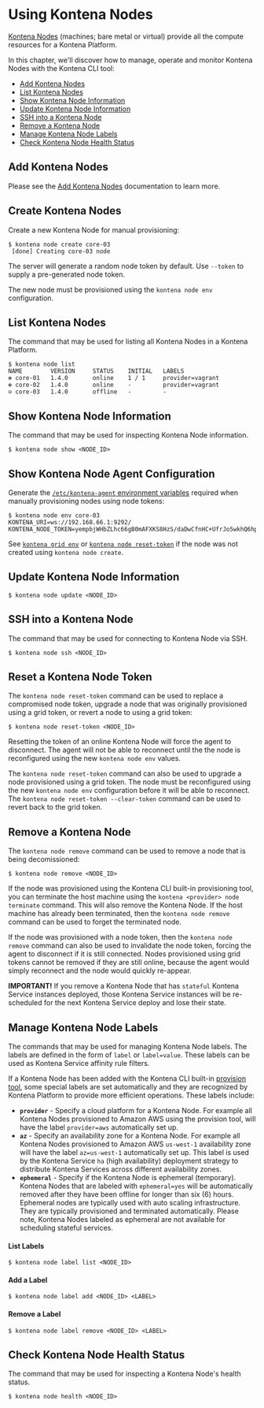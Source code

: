 # Using Kontena Nodes

[Kontena Nodes](./README.md#kontena-nodes) (machines; bare metal or virtual) provide all the compute resources for a Kontena Platform.

In this chapter, we'll discover how to manage, operate and monitor Kontena Nodes with the Kontena CLI tool:

* [Add Kontena Nodes](#add-kontena-nodes)
* [List Kontena Nodes](#list-kontena-nodes)
* [Show Kontena Node Information](#show-kontena-node-information)
* [Update Kontena Node Information](#update-kontena-node-information)
* [SSH into a Kontena Node](#ssh-into-a-kontena-node)
* [Remove a Kontena Node](#remove-a-kontena-node)
* [Manage Kontena Node Labels](#manage-kontena-node-labels)
* [Check Kontena Node Health Status](#check-kontena-node-health-status)

## Add Kontena Nodes

Please see the [Add Kontena Nodes](install-nodes/README.md) documentation to learn more.

## Create Kontena Nodes

Create a new Kontena Node for manual provisioning:

```
$ kontena node create core-03
 [done] Creating core-03 node      
```

The server will generate a random node token by default. Use `--token` to supply a pre-generated node token.

The new node must be provisioned using the `kontena node env` configuration.

## List Kontena Nodes

The command that may be used for listing all Kontena Nodes in a Kontena Platform.

```
$ kontena node list
NAME        VERSION     STATUS    INITIAL   LABELS
⊛ core-01   1.4.0       online    1 / 1     provider=vagrant
⊛ core-02   1.4.0       online    -         provider=vagrant
⊝ core-03   1.4.0       offline   -         -
```

## Show Kontena Node Information

The command that may be used for inspecting Kontena Node information.

```
$ kontena node show <NODE_ID>
```

## Show Kontena Node Agent Configuration

Generate the [`/etc/kontena-agent` environment variables](../references/environment-variables#kontena-agent) required when manually provisioning nodes using node tokens:

```
$ kontena node env core-03
KONTENA_URI=ws://192.168.66.1:9292/
KONTENA_NODE_TOKEN=yempbjWHbZLhc66gB0mAFXKS8HzS/daDwCfnHC+UfrJo5wkhQ6hpr8XKY5nUdH+h6CH81Y9bQIc4IgTcEEjQCQ==
```

See [`kontena grid env`](./platform.md#show-kontena-platform-grid-agent-configuration) or [`kontena node reset-token`](#reset-a-kontena-node-token) if the node was not created using `kontena node create`.

## Update Kontena Node Information

```
$ kontena node update <NODE_ID>
```

## SSH into a Kontena Node

The command that may be used for connecting to Kontena Node via SSH.

```
$ kontena node ssh <NODE_ID>
```

## Reset a Kontena Node Token

The `kontena node reset-token` command can be used to replace a compromised node token, upgrade a node that was originally provisioned using a grid token, or revert a node to using a grid token:

```
$ kontena node reset-token <NODE_ID>
```

Resetting the token of an online Kontena Node will force the agent to disconnect. The agent will not be able to reconnect until the the node is reconfigured using the new `kontena node env` values.

The `kontena node reset-token` command can also be used to upgrade a node provisioned using a grid token. The node must be reconfigured using the new `kontena node env` configuration before it will be able to reconnect. The `kontena node reset-token --clear-token` command can be used to revert back to the grid token.


## Remove a Kontena Node

The `kontena node remove` command can be used to remove a node that is being decomissioned:

```
$ kontena node remove <NODE_ID>
```

If the node was provisioned using the Kontena CLI built-in provisioning tool, you can terminate the host machine using the `kontena <provider> node terminate` command. This will also remove the Kontena Node. If the host machine has already been terminated, then the `kontena node remove` command can be used to forget the terminated node.

If the node was provisioned with a node token, then the `kontena node remove` command can also be used to invalidate the node token, forcing the agent to disconnect if it is still connected. Nodes provisioned using grid tokens cannot be removed if they are still online, because the agent would simply reconnect and the node would quickly re-appear.

**IMPORTANT!** If you remove a Kontena Node that has `stateful` Kontena Service instances deployed, those Kontena Service instances will be re-scheduled for the next Kontena Service deploy and lose their state.

## Manage Kontena Node Labels

The commands that may be used for managing Kontena Node labels. The labels are defined in the form of `label` or `label=value`. These labels can be used as Kontena Service affinity rule filters.

If a Kontena Node has been added with the Kontena CLI built-in [provision tool](#adding-kontena-nodes-with-provision-tool), some special labels are set automatically and they are recognized by Kontena Platform to provide more efficient operations. These labels include:

* **`provider`** - Specify a cloud platform for a Kontena Node. For example all Kontena Nodes provisioned to Amazon AWS using the provision tool, will have the label `provider=aws` automatically set up.
* **`az`** - Specify an availability zone for a Kontena Node. For example all Kontena Nodes provisioned to Amazon AWS `us-west-1` availability zone will have the label `az=us-west-1` automatically set up. This label is used by the Kontena Service `ha` (high availability) deployment strategy to distribute Kontena Services across different availability zones.
* **`ephemeral`** - Specify if the Kontena Node is ephemeral (temporary). Kontena Nodes that are labeled with `ephemeral=yes` will be automatically removed after they have been offline for longer than six (6) hours. Ephemeral nodes are typically used with auto scaling infrastructure. They are typically provisioned and terminated automatically. Please note, Kontena Nodes labeled as ephemeral are not available for scheduling stateful services.


#### List Labels

```
$ kontena node label list <NODE_ID>
```

#### Add a Label

```
$ kontena node label add <NODE_ID> <LABEL>
```

#### Remove a Label

```
$ kontena node label remove <NODE_ID> <LABEL>
```

## Check Kontena Node Health Status

The command that may be used for inspecting a Kontena Node's health status.

```
$ kontena node health <NODE_ID>
```
